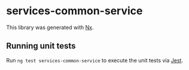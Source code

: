 # services-common-service

This library was generated with [Nx](https://nx.dev).

## Running unit tests

Run `ng test services-common-service` to execute the unit tests via [Jest](https://jestjs.io).
